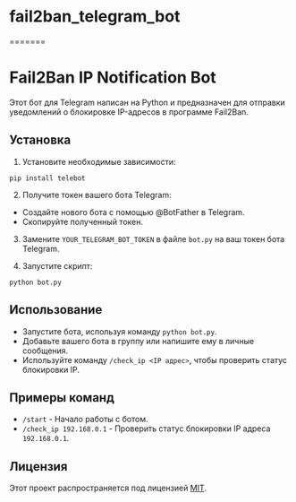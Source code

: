 # fail2ban_telegram_bot
=======
# Fail2Ban IP Notification Bot

Этот бот для Telegram написан на Python и предназначен для отправки уведомлений о блокировке IP-адресов в программе Fail2Ban.

## Установка

1. Установите необходимые зависимости:

```shell
pip install telebot
```

2. Получите токен вашего бота Telegram:

- Создайте нового бота с помощью @BotFather в Telegram.
- Скопируйте полученный токен.

3. Замените `YOUR_TELEGRAM_BOT_TOKEN` в файле `bot.py` на ваш токен бота Telegram.

4. Запустите скрипт:

```shell
python bot.py
```

## Использование

- Запустите бота, используя команду `python bot.py`.
- Добавьте вашего бота в группу или напишите ему в личные сообщения.
- Используйте команду `/check_ip <IP адрес>`, чтобы проверить статус блокировки IP.

## Примеры команд

- `/start` - Начало работы с ботом.
- `/check_ip 192.168.0.1` - Проверить статус блокировки IP адреса `192.168.0.1`.

## Лицензия

Этот проект распространяется под лицензией [MIT](LICENSE).
```
